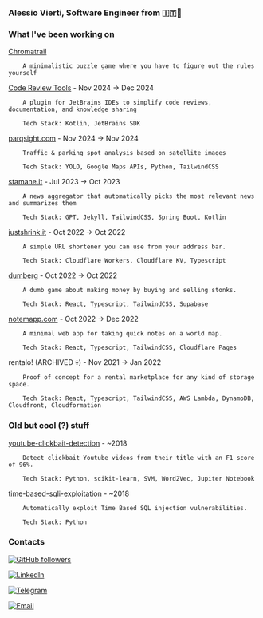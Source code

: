 ### Alessio Vierti, Software Engineer from 🇮🇹🤌

### What I've been working on 

[Chromatrail](https://chromatrail.pages.dev)
```
    A minimalistic puzzle game where you have to figure out the rules yourself
```


[Code Review Tools](https://plugins.jetbrains.com/plugin/25932-code-review-tools) - Nov 2024 -> Dec 2024
```
    A plugin for JetBrains IDEs to simplify code reviews, documentation, and knowledge sharing

    Tech Stack: Kotlin, JetBrains SDK
```


[parqsight.com](parqsight.com) - Nov 2024 -> Nov 2024
```
    Traffic & parking spot analysis based on satellite images

    Tech Stack: YOLO, Google Maps APIs, Python, TailwindCSS
```


[stamane.it](https://stamane.it) - Jul 2023 -> Oct 2023
```
    A news aggregator that automatically picks the most relevant news and summarizes them
    
    Tech Stack: GPT, Jekyll, TailwindCSS, Spring Boot, Kotlin
```

[justshrink.it](https://justshrink.it) - Oct 2022 -> Oct 2022

```
    A simple URL shortener you can use from your address bar.
    
    Tech Stack: Cloudflare Workers, Cloudflare KV, Typescript
```

[dumberg](https://stonkgame.netlify.app) - Oct 2022 -> Oct 2022
```
    A dumb game about making money by buying and selling stonks.
    
    Tech Stack: React, Typescript, TailwindCSS, Supabase
```

[notemapp.com](https://notemapp.com) - Oct 2022 -> Dec 2022
```
    A minimal web app for taking quick notes on a world map.

    Tech Stack: React, Typescript, TailwindCSS, Cloudflare Pages
```

rentalo! (ARCHIVED 💀) - Nov 2021 -> Jan 2022
```
    Proof of concept for a rental marketplace for any kind of storage space.

    Tech Stack: React, Typescript, TailwindCSS, AWS Lambda, DynamoDB, Cloudfront, Cloudformation
```

### Old but cool (?) stuff

[youtube-clickbait-detection](https://github.com/alessiovierti/youtube-clickbait-detector) - ~2018
```
    Detect clickbait Youtube videos from their title with an F1 score of 96%.

    Tech Stack: Python, scikit-learn, SVM, Word2Vec, Jupiter Notebook
```

[time-based-sqli-exploitation](https://github.com/alessiovierti/blindpie) - ~2018
```
    Automatically exploit Time Based SQL injection vulnerabilities.

    Tech Stack: Python
```

### Contacts

[![GitHub followers](https://img.shields.io/github/followers/alessiovierti?style=social)](https://github.com/alessiovierti)

[![LinkedIn](https://img.shields.io/badge/follow-me-blue)](https://www.linkedin.com/in/alessiovierti)

[![Telegram](https://img.shields.io/badge/telegram-me-blue)](https://telegram.me/fd42493e)

[![Email](https://img.shields.io/badge/email-me-blue)](mailto:hi@alessiovierti.com)
